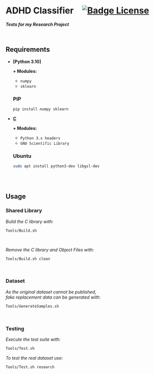 # ADHD Classifier [![Badge License]][License]

***Tests for my Research Project***

<br>

## Requirements

- **[Python 3.10]**

  **\+ Modules:**
  
  - `numpy`
  - `sklearn`
  
  ### PIP
  
  ```sh
  pip install numpy sklearn
  ```
  
- **[C]**

  **\+ Modules:**
  -  `Python 3.x headers`
  -  `GNU Scientific Library`
 
  ### Ubuntu
  
  ```sh
  sudo apt install python3-dev libgsl-dev
  ```

<br>
<br>

## Usage

### Shared Library

*Build the C library with:*

```sh
Tools/Build.sh
```

<br>

*Remove the C library and Object Files with:*

```sh
Tools/Build.sh clean
```

<br>

### Dataset

*As the original dataset cannot be published,* <br>
*fake replacement data can be generated with:*

```sh
Tools/GenerateSamples.sh
```

<br>

### Testing

*Execute the test suite with:*

```sh
Tools/Test.sh
```

*To test the real dataset use:*

```sh
Tools/Test.sh research
```

<!----------------------------------------------------------------------------->

[Badge License]: https://img.shields.io/badge/License-MIT-yellow.svg?style=for-the-badge

[License]: LICENSE

[Python 3]: https://www.python.org/downloads/
[C]: https://gcc.gnu.org/

